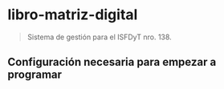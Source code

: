 # libro-matriz-digital
> Sistema de gestión para el ISFDyT nro. 138.

## Configuración necesaria para empezar a programar
